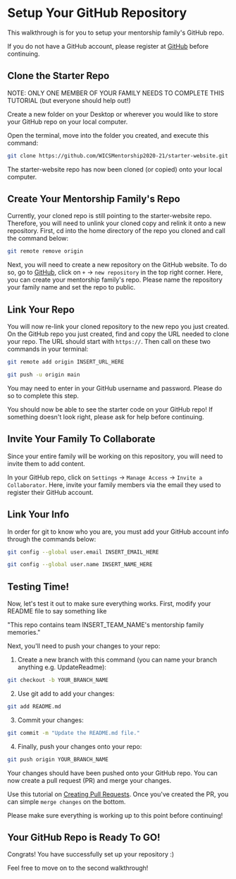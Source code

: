 # Setup Your GitHub Repository

This walkthrough is for you to setup your mentorship family's GitHub repo.

If you do not have a GitHub account, please register at [GitHub](https://github.com/) before continuing.

## Clone the Starter Repo

NOTE: ONLY ONE MEMBER OF YOUR FAMILY NEEDS TO COMPLETE THIS TUTORIAL (but everyone should help out!)

Create a new folder on your Desktop or wherever you would like to store your GitHub repo on your local computer. 

Open the terminal, move into the folder you created, and execute this command:
```bash
git clone https://github.com/WICSMentorship2020-21/starter-website.git
```

The starter-website repo has now been cloned (or copied) onto your local computer. 

## Create Your Mentorship Family's Repo

Currently, your cloned repo is still pointing to the starter-website repo. Therefore, 
you will need to unlink your cloned copy and relink it onto a new repository. 
First, cd into the home directory of the repo you cloned and call the command below:

```bash
git remote remove origin
```

Next, you will need to create a new repository on the GitHub website. To do so, go to [GitHub](https://github.com/), 
click on `+` -> `new repository` in the top right corner. Here, you can create your mentorship family's repo. 
Please name the repository your family name and set the repo to public.

## Link Your Repo

You will now re-link your cloned repository to the new repo you just created. On the GitHub repo you just created, 
find and copy the URL needed to clone your repo. The URL should start with `https://`. Then call on these two commands in your terminal:

```bash
git remote add origin INSERT_URL_HERE
```

```bash
git push -u origin main
```

You may need to enter in your GitHub username and password. Please do so to complete this step.

You should now be able to see the starter code on your GitHub repo! If something doesn't look right, please ask for help before continuing. 

## Invite Your Family To Collaborate

Since your entire family will be working on this repository, you will need to invite them to add content. 

In your GitHub repo, click on `Settings` -> `Manage Access` -> `Invite a Collaborator`.
Here, invite your family members via the email they used to register their GitHub account.

## Link Your Info

In order for git to know who you are, you must add your GitHub account info through the commands below:

```bash
git config --global user.email INSERT_EMAIL_HERE
```

```bash
git config --global user.name INSERT_NAME_HERE
```

## Testing Time!

Now, let's test it out to make sure everything works. First, modify your README file to say something like 

"This repo contains team INSERT_TEAM_NAME's mentorship family memories."

Next, you'll need to push your changes to your repo:
1. Create a new branch with this command (you can name your branch anything e.g. UpdateReadme):

```bash
git checkout -b YOUR_BRANCH_NAME
```

2. Use git add to add your changes:
```bash
git add README.md
```

3. Commit your changes:
```bash
git commit -m "Update the README.md file."
```

4. Finally, push your changes onto your repo:
```bash
git push origin YOUR_BRANCH_NAME
```
Your changes should have been pushed onto your GitHub repo. You can now create a pull request (PR) and merge your changes. 

Use this tutorial on [Creating Pull Requests](https://docs.github.com/en/free-pro-team@latest/github/collaborating-with-issues-and-pull-requests/creating-a-pull-request). Once you've created the PR, you can simple `merge changes` on the bottom.

Please make sure everything is working up to this point before continuing!

## Your GitHub Repo is Ready To GO!

Congrats! You have successfully set up your repository :)

Feel free to move on to the second walkthrough!